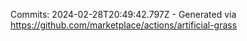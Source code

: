 Commits: 2024-02-28T20:49:42.797Z - Generated via https://github.com/marketplace/actions/artificial-grass
<br>
